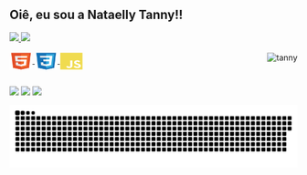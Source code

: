 ## Oiê, eu sou a Nataelly Tanny!! 

<div>
 <a href="https://github.com/nataellytanny">
 <img height="180em" src="https://github-readme-stats.vercel.app/api?username=nataellytanny&show_icons=true&theme=midnight-purple&include_all_commits=true&count_private=true"/>
 <img height="180em" src="https://github-readme-stats.vercel.app/api/top-langs/?username=nataellytanny&layout=compact&langs_count=7&theme=midnight-purple"/>
</div>
<div style="display: inline_block"><br>
 <img align="center" alt="tanny-HTML" height="30" width="40" src="https://raw.githubusercontent.com/devicons/devicon/master/icons/html5/html5-original.svg">
 <img align="center" alt="tanny-CSS" height="30" width="40" src="https://raw.githubusercontent.com/devicons/devicon/master/icons/css3/css3-original.svg">
 <img align="center" alt="tanny-Js" height="30" width="40" src="https://raw.githubusercontent.com/devicons/devicon/master/icons/javascript/javascript-plain.svg">
 <img align="right" alt="tanny" src="https://i.picasion.com/pic91/ea6f7e4795999b8f79372147e1b5fe0d.gif">
</div>

## 

 <div> 
  <a href="https://www.linkedin.com/in/nataellytanny/" target="_blank"><img src="https://img.shields.io/badge/-LinkedIn-%230077B5?style=for-the-badge&logo=linkedin&logoColor=white" target="_blank"></a> 
  <a href = "mailto:tannykotake@gmail.com"><img src="https://img.shields.io/badge/-Gmail-%23333?style=for-the-badge&logo=gmail&logoColor=white" target="_blank"></a>
  <a href="https://instagram.com/kotaketanny" target="_blank"><img src="https://img.shields.io/badge/-Instagram-%23E4405F?style=for-the-badge&logo=instagram&logoColor=white" target="_blank"></a>
  
  ![Snake animation](https://github.com/nataellytanny/nataellytanny/blob/output/github-contribution-grid-snake.svg)
  
 </div>
 
 
